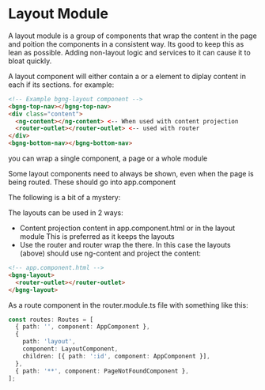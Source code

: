 # Layout Module

A layout module is a group of components that wrap the content in the page and poition the components in a consistent way.
Its good to keep this as lean as possible. Adding non-layout logic and services to it can cause it to bloat quickly.

A layout component will either contain a <router-link> or a <ng-content> element to diplay content in each if its sections.
for example:
```html
<!-- Example bgng-layout component -->
<bgng-top-nav></bgng-top-nav>
<div class="content">
  <ng-content></ng-content> <-- When used with content projection
  <router-outlet></router-outlet> <-- used with router
</div>
<bgng-bottom-nav></bgng-bottom-nav>
```

you can wrap a single component, a page or a whole module

Some layout components need to always be shown, even when the page is being routed. These should go into app.component

The following is a bit of a mystery:

The layouts can be used in 2 ways: 

- Content projection content in app.component.html or in the layout module This is preferred as it keeps the layouts 
- Use the router and router wrap the <router-outlet> there. In this case the layouts (above) should use ng-content and project the content:
```html 
<!-- app.component.html -->
<bgng-layout>
  <router-outlet></router-outlet>
</bgng-layout>

```

As a route component in the router.module.ts file with something like this:
``` ts
const routes: Routes = [
  { path: '', component: AppComponent },
  {
    path: 'layout',
    component: LayoutComponent,
    children: [{ path: ':id', component: AppComponent }],
  },
  { path: '**', component: PageNotFoundComponent },
];
```
